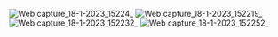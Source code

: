 ![Web capture_18-1-2023_15224_](https://user-images.githubusercontent.com/114914614/213141099-b4722193-f10d-4db5-acea-fb3598a66c51.jpeg)
![Web capture_18-1-2023_152219_](https://user-images.githubusercontent.com/114914614/213141141-8cac30f7-ac3b-4a7d-8acc-8696bdcd4967.jpeg)
![Web capture_18-1-2023_152232_](https://user-images.githubusercontent.com/114914614/213141185-04224375-8ac6-4fef-8aad-6a386b79efb6.jpeg)
![Web capture_18-1-2023_152252_](https://user-images.githubusercontent.com/114914614/213141205-55dea585-ca7f-484f-aea2-fc75fd1d337d.jpeg)

